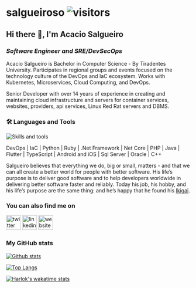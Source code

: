 # salgueiroso ![visitors](https://visitor-badge.laobi.icu/badge?page_id=salgueiroso.readme&left_color=royalblue&right_color=black)

## Hi there 👋, I'm Acacio Salgueiro

### *Software Engineer and SRE/DevSecOps*

Acacio Salgueiro is Bachelor in Computer Science - By Tiradentes University. Participates in regional groups and events focused on the technology culture of the DevOps and IaC ecosystem. Works with Kubernetes, Microservices, Cloud Computing, and DevOps.

Senior Developer with over 14 years of experience in creating and maintaining cloud infrastructure and servers for container services, websites, providers, api services, Linux Red Rat servers and DBMS.

### :hammer_and_wrench: Languages and Tools

![Skills and tools](https://skillicons.dev/icons?i=aws,azure,gcp,kubernetes,cpp,cmake,docker,git,github,githubactions,gitlab,js,linux,postgres,py,dotnet,androidstudio,angular,ansible,apple,bash,bitbucket,bootstrap,c,cs,cloudflare,css,dart,debian,dynamodb,fastapi,flask,firebase,flutter,grafana,graphql,haskell,java,jenkins,jest,kafka,kali,laravel,latex,less,sass,md,materialui,mongodb,mysql,nginx,nodejs,npm,opencv,php,postman,powershell,prometheus,qt,react,redux,redhat,reactivex,regex,sqlite,sklearn,selenium,svg,tensorflow,terraform,ts,visualstudio,vscode,vue,webpack,wordpress,yarn)

DevOps | IaC | Python | Ruby | .Net Framework | Net Core | PHP | Java | Flutter | TypeScript | Android and iOS | Sql Server | Oracle | C++

Salgueiro believes that everything we do, big or small, matters - and that we can all create a better world for people with better software. His life’s purpose is to deliver good software and to help developers worldwide in delivering better software faster and reliably. Today his job, his hobby, and his life’s purpose are the same thing: and he’s happy that he found his [Ikigai](https://en.wikipedia.org/wiki/Ikigai).

### You can also find me on

[<img src='https://cdn.jsdelivr.net/npm/simple-icons@3.0.1/icons/twitter.svg' alt='twitter' height='40'>](https://twitter.com/salgueiroso)
[<img src='https://cdn.jsdelivr.net/npm/simple-icons@3.0.1/icons/linkedin.svg' alt='linkedin' height='40'>](https://www.linkedin.com/in/acacio-salgueiro/)
[<img src='https://cdn.jsdelivr.net/npm/simple-icons@3.0.1/icons/icloud.svg' alt='website' height='40'>](https://tutotec.com.br)  

### My GitHub stats

[![Github stats](https://github-readme-stats.vercel.app/api?username=salgueiroso&show_icons=true&&count_private=true)](https://github.com/anuraghazra/github-readme-stats)

[![Top Langs](https://github-readme-stats.vercel.app/api/top-langs/?username=salgueiroso&layout=donut)](https://github.com/anuraghazra/github-readme-stats)

[![Harlok's wakatime stats](https://github-readme-stats.vercel.app/api/wakatime?username=salgueiroso&layout=compact)](https://github.com/anuraghazra/github-readme-stats)
